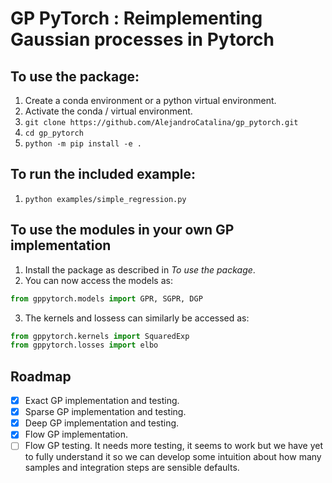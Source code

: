 # GP PyTorch : Reimplementing Gaussian processes in Pytorch

## To use the package:
  1. Create a conda environment or a python virtual environment.
  2. Activate the conda / virtual environment.
  3. `git clone https://github.com/AlejandroCatalina/gp_pytorch.git`
  4. `cd gp_pytorch`
  5. `python -m pip install -e .`
  
## To run the included example:
  1. `python examples/simple_regression.py`
  
## To use the modules in your own GP implementation
  1. Install the package as described in *To use the package*.
  2. You can now access the models as:
  ```python
  from gppytorch.models import GPR, SGPR, DGP
  ```
  3. The kernels and lossess can similarly be accessed as:
  ```python
  from gppytorch.kernels import SquaredExp
  from gppytorch.losses import elbo
  ```
  
## Roadmap

  - [x] Exact GP implementation and testing.
  - [x] Sparse GP implementation and testing.
  - [x] Deep GP implementation and testing.
  - [x] Flow GP implementation.
  - [ ] Flow GP testing. 
  It needs more testing, it seems to work but we have yet to fully understand it so we can develop some intuition about how many samples and integration steps are sensible defaults.
